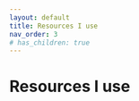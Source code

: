 ```yaml
---
layout: default
title: Resources I use
nav_order: 3
# has_children: true
---
```


# Resources I use
